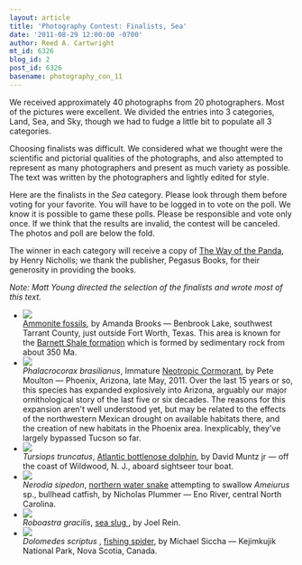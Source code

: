 ```yaml
---
layout: article
title: 'Photography Contest: Finalists, Sea'
date: '2011-08-29 12:00:00 -0700'
author: Reed A. Cartwright
mt_id: 6326
blog_id: 2
post_id: 6326
basename: photography_con_11
---
```

We received approximately 40 photographs from 20 photographers.  Most of the pictures were excellent.  We divided the entries into 3 categories, Land, Sea, and Sky, though we had to fudge a little bit to populate all 3 categories.

Choosing finalists was difficult. We considered what we thought were the scientific and pictorial qualities of the photographs, and also attempted to represent as many photographers and present as much variety as possible. The text was written by the photographers and lightly edited for style.

Here are the finalists in the _Sea_ category.  Please look through them before voting for your favorite.  You will have to be logged in to vote on the poll.  We know it is possible to game these polls.  Please be responsible and vote only once.  If we think that the results are invalid, the contest will be canceled.  The photos and poll are below the fold.

The winner in each category will receive a copy of [The Way of the Panda](http://www.amazon.com/Way-Panda-Henry-Nicholls/dp/1846683688), by Henry Nicholls; we thank the publisher, Pegasus Books, for their generosity in providing the books.

_Note: Matt Young directed the selection of the finalists and wrote most of this text._


<style>
#mygalleryview {
}
.gallery {
background-color: #333 !important;
margin-left: auto;
margin-right: auto;
}
.pointer {
border-bottom-color: #FFF !important;
}
.frame.current .img_wrap {
border-color: #FFF !important;
}
.gallery img {
margin: 0px !important;
}
.frame .img_wrap {
border-width: 3px !important;
}
.panel-overlay {
overflow:auto !important;
} 
</style>
<ul id="mygalleryview" >
<li><img src="{{ site.baseurl }}/uploads/2011/Brooks%20Ammonite%202.jpg" />
<div class="panel-overlay">
<a href="en.wikipedia.org/wiki/Ammonite">Ammonite fossils</a>, by Amanda Brooks &mdash; Benbrook Lake, southwest Tarrant County, just outside Fort Worth, Texas. This area is known for the <a href="http://geology.com/research/barnett-shale-gas.shtml">Barnett Shale formation</a> which is formed by sedimentary rock from about 350 Ma.
</div>
</li>
<li><img src="{{ site.baseurl }}/uploads/2011/Moulton.Phalacrocorax_brasilianus_imm.jpg" />
<div class="panel-overlay">
<i>Phalacrocorax brasilianus</i>, Immature <a href="http://www.allaboutbirds.org/guide/Neotropic_Cormorant/lifehistory">Neotropic Cormorant</a>, by Pete Moulton &mdash; Phoenix, Arizona, late May, 2011. Over the last 15 years or so, this species has expanded explosively into Arizona, arguably our major ornithological story of the last five or six decades. The reasons for this expansion aren't well understood yet, but may be related to the effects of the northwestern Mexican drought on available habitats there, and the creation of new habitats in the Phoenix area. Inexplicably, they've largely bypassed Tucson so far.
</div>
</li>
<li><img src="{{ site.baseurl }}/uploads/2011/muntz_atlantic_bottlenose_dolphin.jpg" />
<div class="panel-overlay">
<i>Tursiops truncatus</i>, <a href="http://www.aqua.org/animals_atlanticbottlenosedolphin.html">Atlantic bottlenose dolphin</a>, by David Muntz jr &mdash; off the coast of Wildwood, N. J., aboard sightseer tour boat. 
</div>
</li>
<li><img src="{{ site.baseurl }}/uploads/2011/plummer.Nerodia_and_Ameiurus.jpg" />
<div class="panel-overlay">
<i>Nerodia sipedon</i>, <a href="http://www.herpsofnc.org/herps_of_nc/snakes/Nersip/Ner_sip.html">northern water snake</a> attempting to swallow <i>Ameiurus</i> sp., bullhead catfish, by Nicholas Plummer &mdash; Eno River, central North Carolina.
</div>
</li>
<li><img src="{{ site.baseurl }}/uploads/2011/Rein.Roboastra_gracilis.jpg" />
<div class="panel-overlay">
<i>Roboastra gracilis</i>, <a href="http://www.seaslugforum.net/find/robograc">sea slug </a>, by Joel Rein. 
</div>
</li>
<li><img src="{{ site.baseurl }}/uploads/2011/Siccha.Dolomedes_scriptus.jpg" />
<div class="panel-overlay">
<i>Dolomedes scriptus </i>, <a href="http://bugguide.net/node/view/38828">fishing spider</a>, by Michael Siccha &mdash; Kejimkujik National Park, Nova Scotia, Canada.
</div>
</li>
</ul>
<script>
$(function(){
$('#mygalleryview').galleryView({
panel_width: 600,
panel_height: 450,
frame_width: 100,
frame_height: 100,
nav_theme: '/scripts/ext/themes/light',
transition_interval: 0
});
});
</script>
